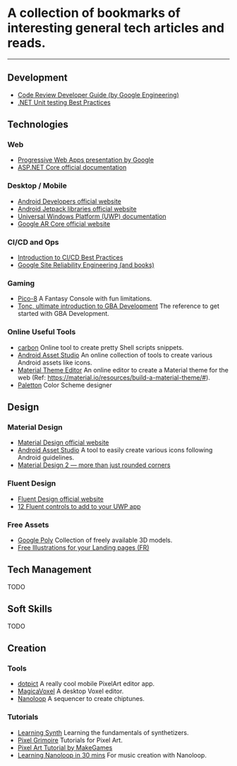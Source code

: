 # A collection of bookmarks of interesting general tech articles and reads.
------

## Development
* [Code Review Developer Guide (by Google Engineering)](https://google.github.io/eng-practices/review/)
* [.NET Unit testing Best Practices](https://docs.microsoft.com/en-us/dotnet/core/testing/unit-testing-best-practices)

## Technologies

### Web
* [Progressive Web Apps presentation by Google](https://developers.google.com/web/progressive-web-apps/)
* [ASP.NET Core official documentation](https://docs.microsoft.com/en-us/aspnet/core/)

### Desktop / Mobile
* [Android Developers official website](https://developer.android.com/docs)
* [Android Jetpack libraries official website](https://developer.android.com/jetpack)
* [Universal Windows Platform (UWP) documentation](https://docs.microsoft.com/en-us/windows/uwp/)
* [Google AR Core official website](https://developers.google.com/ar/)

### CI/CD and Ops
* [Introduction to CI/CD Best Practices](https://www.digitalocean.com/community/tutorials/an-introduction-to-ci-cd-best-practices)
* [Google Site Reliability Engineering (and books)](https://landing.google.com/sre/)

### Gaming
* [Pico-8](https://www.lexaloffle.com/pico-8.php) A Fantasy Console with fun limitations.
* [Tonc, ultimate introduction to GBA Development](http://www.coranac.com/tonc/) The reference to get started with GBA Development.

### Online Useful Tools
* [carbon](https://carbon.now.sh/) Online tool to create pretty Shell scripts snippets.
* [Android Asset Studio](https://romannurik.github.io/AndroidAssetStudio/) An online collection of tools to create various Android assets like icons.
* [Material Theme Editor](https://glitch.com/~material-theme-builder) An online editor to create a Material theme for the web (Ref: https://material.io/resources/build-a-material-theme/#).
* [Paletton](https://paletton.com/#uid=1000u0kllllaFw0g0qFqFg0w0aF) Color Scheme designer

## Design

### Material Design
* [Material Design official website](https://material.io/design/)
* [Android Asset Studio](https://romannurik.github.io/AndroidAssetStudio/index.html) A tool to easily create various icons following Android guidelines.
* [Material Design 2 — more than just rounded corners](https://medium.com/wertarbyte/material-design-2-more-than-just-rounded-corners-51e672e972a1)

### Fluent Design
* [Fluent Design official website](https://www.microsoft.com/design/fluent/#/)
* [12 Fluent controls to add to your UWP app](https://medium.com/microsoft-design/12-fluent-controls-to-add-to-your-uwp-app-4f2f0430a113)

### Free Assets
* [Google Poly](https://poly.google.com/) Collection of freely available 3D models.
* [Free Illustrations for your Landing pages (FR)](https://www.blogduwebdesign.com/illustrations-gratuites)

## Tech Management
TODO

## Soft Skills
TODO

## Creation

### Tools
* [dotpict](https://play.google.com/store/apps/details?id=net.dotpicko.dotpict&hl=en_US) A really cool mobile PixelArt editor app.
* [MagicaVoxel](https://ephtracy.github.io/) A desktop Voxel editor.
* [Nanoloop](https://www.nanoloop.com/) A sequencer to create chiptunes.

### Tutorials
* [Learning Synth](https://learningsynths.ableton.com/) Learning the fundamentals of synthetizers.
* [Pixel Grimoire](https://medium.com/pixel-grimoire) Tutorials for Pixel Art.
* [Pixel Art Tutorial by MakeGames](https://makegames.tumblr.com/post/42648699708/pixel-art-tutorial)
* [Learning Nanoloop in 30 mins](https://docpop.org/2014/05/nanoloop-tutorial-for-ios/) For music creation with Nanoloop.

